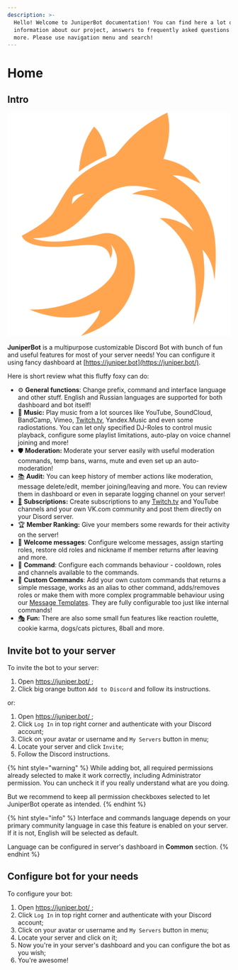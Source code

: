 ```yaml
---
description: >-
  Hello! Welcome to JuniperBot documentation! You can find here a lot of useful
  information about our project, answers to frequently asked questions and much
  more. Please use navigation menu and search!
---
```


# Home

## Intro

![](.gitbook/assets/68747470733a2f2f6a756e697065722e626f742f7374617469632f696d672f69636f6e5f3531322e706e67.png)

**JuniperBot** is a multipurpose customizable Discord Bot with bunch of fun and useful features for most of your server needs! You can configure it using fancy dashboard at [https://juniper.bot](https://juniper.bot/).

 Here is short review what this fluffy foxy can do:

* ⚙️ **General functions**: Change prefix, command and interface language and other stuff. English and Russian languages are supported for both dashboard and bot itself!
* 🎵 **Music:** Play music from a lot sources like YouTube, SoundCloud, BandCamp, Vimeo, [Twitch.tv](http://twitch.tv/), Yandex.Music and even some radiostations. You can let only specified DJ-Roles to control music playback, configure some playlist limitations, auto-play on voice channel joining and more!
* 🛡️ **Moderation:** Moderate your server easily with useful moderation commands, temp bans, warns, mute and even set up an auto-moderation!
* [📚](https://apps.timwhitlock.info/emoji/tables/unicode#emoji-modal) **Audit:** You can keep history of member actions like moderation, message delete/edit, member joining/leaving and more. You can review them in dashboard or even in separate logging channel on your server!
* [📢](https://apps.timwhitlock.info/emoji/tables/unicode#emoji-modal) **Subscriptions:** Create subscriptions to any [Twitch.tv](http://twitch.tv/) and YouTube channels and your own VK.com community and post them directly on your Disord server.
* 🏆 **Member Ranking:** Give your members some rewards for their activity on the server!
* 👋 **Welcome messages**: Configure welcome messages, assign starting roles, restore old roles and nickname if member returns after leaving and more.
* 💬 **Command**: Configure each commands behaviour - cooldown, roles and channels available to the commands.
* 📝 **Custom Commands**: Add your own custom commands that returns a simple message, works as an alias to other command, adds/removes roles or make them with more complex programmable behaviour using our [Message Templates](features/message-templates/). They are fully configurable too just like internal commands!
* [🎭](https://apps.timwhitlock.info/emoji/tables/unicode#emoji-modal) **Fun:** There are also some small fun features like reaction roulette, cookie karma, dogs/cats pictures, 8ball and more.

## Invite bot to your server

To invite the bot to your server:

1. Open [https://juniper.bot/ ](https://juniper.bot/);
2. Click big orange button `Add to Discord` and follow its instructions.

or:

1. Open [https://juniper.bot/ ](https://juniper.bot/);
2. Click `Log In` in top right corner and authenticate with your Discord account;
3. Click on your avatar or username and `My Servers` button in menu;
4. Locate your server and click `Invite`;
5. Follow the Discord instructions.

{% hint style="warning" %}
While adding bot, all required permissions already selected to make it work correctly, including Administrator permission. You can uncheck it if you really understand what are you doing.

But we recommend to keep all permission checkboxes selected to let JuniperBot operate as intended.
{% endhint %}

{% hint style="info" %}
Interface and commands language depends on your primary community language in case this feature is enabled on your server. If it is not, English will be selected as default.

Language can be configured in server's dashboard in **Common** section.
{% endhint %}

## Configure bot for your needs

To configure your bot:

1. Open [https://juniper.bot/ ](https://juniper.bot/);
2. Click `Log In` in top right corner and authenticate with your Discord account;
3. Click on your avatar or username and `My Servers` button in menu;
4. Locate your server and click on it;
5. Now you're in your server's dashboard and you can configure the bot as you wish;
6. You're awesome!

